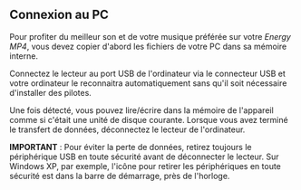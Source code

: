 ## Connexion au PC

Pour profiter du meilleur son et de votre musique préférée sur votre *Energy MP4*, vous devez copier d'abord les fichiers de votre PC dans sa mémoire interne.

Connectez le lecteur au port USB de l'ordinateur via le connecteur USB et votre ordinateur le reconnaitra automatiquement sans qu'il soit nécessaire d'installer des pilotes. 

Une fois détecté, vous pouvez lire/écrire dans la mémoire de l'appareil comme si c'était une unité de disque courante.
Lorsque vous avez terminé le transfert de données, déconnectez le lecteur de l'ordinateur.

**IMPORTANT** : Pour éviter la perte de données, retirez toujours le périphérique USB en toute sécurité avant de déconnecter le lecteur. Sur Windows XP, par exemple, l'icône pour retirer les périphériques en toute sécurité est dans la barre de démarrage, près de l'horloge.
